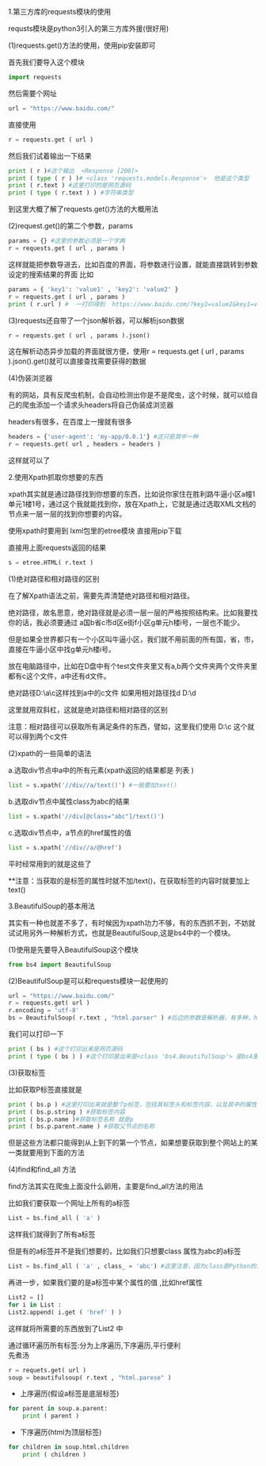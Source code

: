 1.第三方库的requests模块的使用

requsts模块是python3引入的第三方库外援(很好用)

(1)requests.get()方法的使用，使用pip安装即可

首先我们要导入这个模块
```python
import requests
```
然后需要个网址
```python
url = "https://www.baidu.com/"
```
直接使用
```python
r = requests.get ( url )
```
然后我们试着输出一下结果
```python
print ( r )#这个输出  <Response [200]>
print ( type ( r ) )# <class 'requests.models.Response'>  他是这个类型
print ( r.text ) #这里打印的是网页源码
print ( type ( r.text ) ) #字符串类型
```
到这里大概了解了requests.get()方法的大概用法

(2)request.get()的第二个参数，params
```python
params = {} #这里的参数必须是一个字典
r = requests.get ( url , params )
```
这样就能把参数导进去，比如百度的界面，将参数进行设置，就能直接跳转到参数设定的搜索结果的界面
比如
```python
params = { 'key1': 'value1' , 'key2': 'value2' }
r = requests.get ( url , params )
print ( r.url ) #  一打印得到  https://www.baidu.com/?key2=value2&key1=value1
```
(3)requests还自带了一个json解析器，可以解析json数据
```python
r = requests.get ( url , params ).json()
```
这在解析动态异步加载的界面就很方便，使用r = requests.get ( url , params ).json().get()就可以直接查找需要获得的数据

(4)伪装浏览器

有的网站，具有反爬虫机制，会自动检测出你是不是爬虫，这个时候，就可以给自己的爬虫添加一个请求头headers将自己伪装成浏览器

headers有很多，在百度上一搜就有很多
```python
headers = {'user-agent': 'my-app/0.0.1'} #这只是其中一种
r = requests.get( url , headers = headers ) 
```
这样就可以了

2.使用Xpath抓取你想要的东西

xpath其实就是通过路径找到你想要的东西，比如说你家住在胜利路牛逼小区a幢1单元1楼1号，通过这个我就能找到你，放在Xpath上，它就是通过选取XML文档的节点来一层一层的找到你想要的内容。

使用xpath时要用到 lxml包里的etree模块 直接用pip下载

直接用上面requests返回的结果
```python
s = etree.HTML( r.text )
```
(1)绝对路径和相对路径的区别

在了解Xpath语法之前，需要先弄清楚绝对路径和相对路径。

绝对路径，故名思意，绝对路径就是必须一层一层的严格按照结构来。比如我要找你的话，我必须要通过 a国b省c市d区e街f小区g单元h楼i号，一层也不能少。

但是如果全世界都只有一个小区叫牛逼小区，我们就不用前面的所有国，省，市，直接在牛逼小区中找g单元h楼i号。

放在电脑路径中，比如在D盘中有个test文件夹里又有a,b两个文件夹两个文件夹里都有c这个文件，a中还有d文件。

绝对路径D:\a\c这样找到a中的c文件 如果用相对路径找d D:\\d

这里就用双斜杠，这就是绝对路径和相对路径的区别

注意：相对路径可以获取所有满足条件的东西，譬如，这里我们使用 D:\\c 这个就可以得到两个c文件

(2)xpath的一些简单的语法

a.选取div节点中a中的所有元素(xpath返回的结果都是 列表 )
```python
list = s.xpath('//div//a/text()') #一般要加text()
```
b.选取div节点中属性class为abc的结果
```python
list = s.xpath('//div[@class="abc"]/text()')
```
c.选取div节点中，a节点的href属性的值
```python
list = s.xpath('//div//a/@href')
```
平时经常用到的就是这些了

**注意：当获取的是标签的属性时就不加/text()，在获取标签的内容时就要加上text()

3.BeautifulSoup的基本用法

其实有一种也就差不多了，有时候因为xpath功力不够，有的东西抓不到，不妨就试试用另外一种解析方式，也就是BeautifulSoup,这是bs4中的一个模块。

(1)使用是先要导入BeautifulSoup这个模块 
```python
from bs4 import BeautifulSoup
```
(2)BeautifulSoup是可以和requests模块一起使用的
```python
url = "https://www.baidu.com/"
r = requests.get( url )
r.encoding = 'utf-8'
bs = BeautifulSoup( r.text , "html.parser" ) #后边的参数是解析器，有多种，html.parser是python自带的
```
我们可以打印一下
```python
print ( bs ) #这个打印出来是网页源码
print ( type ( bs ) ) #这个打印是出来是<class 'bs4.BeautifulSoup'> 是bs4里定义的类 
```
(3)获取标签

比如获取P标签直接就是
```python
print ( bs.p ) #这里打印出来就是整个p标签，包括其标签头和标签内容，以及其中的属性
print ( bs.p.string ) #获取标签内容
print ( bs.p.name )#获取标签名称 就是p
print ( bs.p.parent.name ) #获取父节点的名称
```
但是这些方法都只能得到从上到下的第一个节点，如果想要获取到整个网站上的某一类就要用到下面的方法

(4)find和find_all 方法

find方法其实在爬虫上面没什么卵用，主要是find_all方法的用法

比如我们要获取一个网址上所有的a标签
```python
List = bs.find_all ( 'a' ) 
```
这样我们就得到了所有a标签

但是有的a标签并不是我们想要的，比如我们只想要class 属性为abc的a标签
```python
List = bs.find_all ( 'a' , class_ = 'abc') #这里注意，因为class是Python的关键字，所以为了避免电脑瓜皮，要加个_
```
再进一步，如果我们要的是a标签中某个属性的值 ,比如href属性
```python
List2 = []
for i in List :
List2.append( i.get ( 'href' ) ) 
```
这样就将所需要的东西放到了List2 中

通过循环遍历所有标签:分为上序遍历,下序遍历,平行便利
</br>先煮汤
```python
r = requets.get( url )
soup = beautifulsoup( r.text , "html.parese" )
```
* 上序遍历(假设a标签是底层标签)
```python
for parent in soup.a.parent:
    print ( parent )
```
* 下序遍历(html为顶层标签)
```python
for children in soup.html.children
    print ( children )
```
